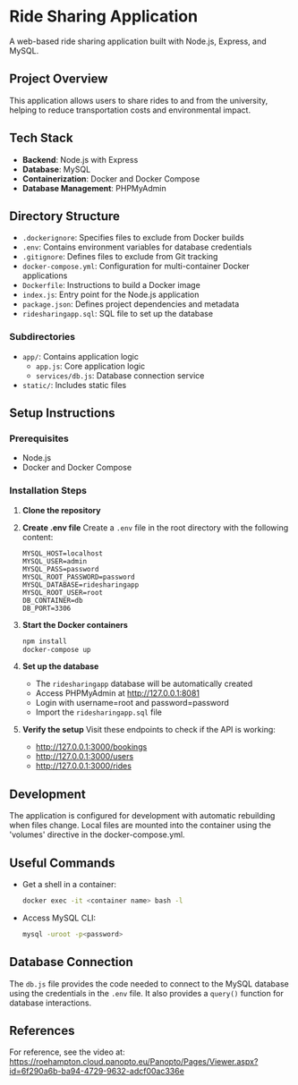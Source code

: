 # Ride Sharing Application

A web-based ride sharing application built with Node.js, Express, and MySQL.

## Project Overview

This application allows users to share rides to and from the university, helping to reduce transportation costs and environmental impact.

## Tech Stack

- **Backend**: Node.js with Express
- **Database**: MySQL
- **Containerization**: Docker and Docker Compose
- **Database Management**: PHPMyAdmin

## Directory Structure

- `.dockerignore`: Specifies files to exclude from Docker builds
- `.env`: Contains environment variables for database credentials
- `.gitignore`: Defines files to exclude from Git tracking
- `docker-compose.yml`: Configuration for multi-container Docker applications
- `Dockerfile`: Instructions to build a Docker image
- `index.js`: Entry point for the Node.js application
- `package.json`: Defines project dependencies and metadata
- `ridesharingapp.sql`: SQL file to set up the database

### Subdirectories
- `app/`: Contains application logic
  - `app.js`: Core application logic
  - `services/db.js`: Database connection service
- `static/`: Includes static files

## Setup Instructions

### Prerequisites
- Node.js
- Docker and Docker Compose

### Installation Steps

1. **Clone the repository**

2. **Create .env file**
   Create a `.env` file in the root directory with the following content:
   ```
   MYSQL_HOST=localhost
   MYSQL_USER=admin
   MYSQL_PASS=password
   MYSQL_ROOT_PASSWORD=password
   MYSQL_DATABASE=ridesharingapp
   MYSQL_ROOT_USER=root
   DB_CONTAINER=db
   DB_PORT=3306
   ```

3. **Start the Docker containers**
   ```bash
   npm install
   docker-compose up
   ```

4. **Set up the database**
   - The `ridesharingapp` database will be automatically created
   - Access PHPMyAdmin at http://127.0.0.1:8081
   - Login with username=root and password=password
   - Import the `ridesharingapp.sql` file

5. **Verify the setup**
   Visit these endpoints to check if the API is working:
   - http://127.0.0.1:3000/bookings
   - http://127.0.0.1:3000/users
   - http://127.0.0.1:3000/rides

## Development

The application is configured for development with automatic rebuilding when files change. Local files are mounted into the container using the 'volumes' directive in the docker-compose.yml.

## Useful Commands

- Get a shell in a container:
  ```bash
  docker exec -it <container name> bash -l
  ```

- Access MySQL CLI:
  ```bash
  mysql -uroot -p<password>
  ```

## Database Connection

The `db.js` file provides the code needed to connect to the MySQL database using the credentials in the `.env` file. It also provides a `query()` function for database interactions.

## References

For reference, see the video at: https://roehampton.cloud.panopto.eu/Panopto/Pages/Viewer.aspx?id=6f290a6b-ba94-4729-9632-adcf00ac336e
